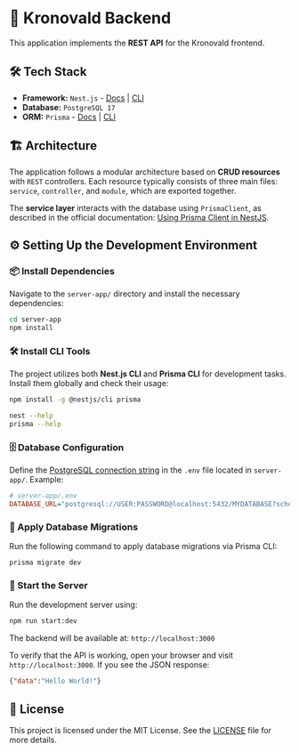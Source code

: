 # 🚀 Kronovald Backend

This application implements the **REST API** for the Kronovald frontend.

## 🛠️ Tech Stack

- **Framework:** `Nest.js` - [Docs](https://docs.nestjs.com) | [CLI](https://docs.nestjs.com/cli/overview)
- **Database:** `PostgreSQL 17`
- **ORM:** `Prisma` - [Docs](https://www.prisma.io/docs/orm/prisma-client) | [CLI](https://www.prisma.io/docs/orm/tools/prisma-cli)

## 🏗️ Architecture

The application follows a modular architecture based on **CRUD resources** with `REST` controllers.
Each resource typically consists of three main files: `service`, `controller`, and `module`, which are exported together.

The **service layer** interacts with the database using `PrismaClient`, as described in the official documentation: [Using Prisma Client in NestJS](https://docs.nestjs.com/recipes/prisma#use-prisma-client-in-your-nestjs-services).

## ⚙️ Setting Up the Development Environment

### 📦 Install Dependencies

Navigate to the `server-app/` directory and install the necessary dependencies:

```bash
cd server-app
npm install
```

### 🛠️ Install CLI Tools

The project utilizes both **Nest.js CLI** and **Prisma CLI** for development tasks. Install them globally and check their usage:

```bash
npm install -g @nestjs/cli prisma

nest --help
prisma --help
```

### 🗄️ Database Configuration

Define the [PostgreSQL connection string](https://www.connectionstrings.com/postgresql/) in the `.env` file located in `server-app/`. Example:

```ini
# server-app/.env
DATABASE_URL="postgresql://USER:PASSWORD@localhost:5432/MYDATABASE?schema=public"
```

### 🔄 Apply Database Migrations

Run the following command to apply database migrations via Prisma CLI:

```bash
prisma migrate dev
```

### 🚀 Start the Server

Run the development server using:

```bash
npm run start:dev
```

The backend will be available at: `http://localhost:3000`

To verify that the API is working, open your browser and visit `http://localhost:3000`. If you see the JSON response:

```json
{"data":"Hello World!"}
```

## 📜 License

This project is licensed under the MIT License. See the [LICENSE](./LICENSE) file for more details.
